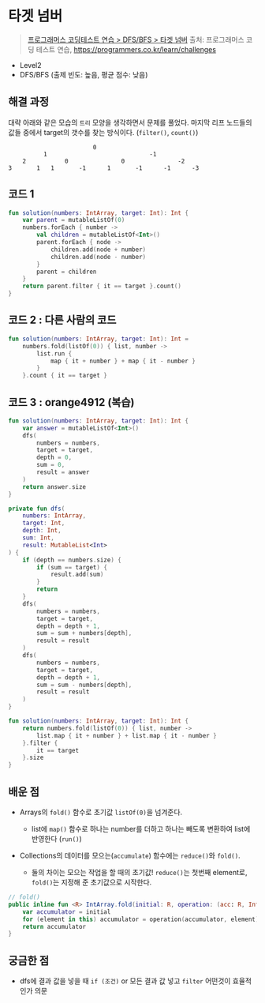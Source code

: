 # 타겟 넘버

> [프로그래머스 코딩테스트 연습 > DFS/BFS > 타겟 넘버](https://programmers.co.kr/learn/courses/30/lessons/43165)
> 출처: 프로그래머스 코딩 테스트 연습, https://programmers.co.kr/learn/challenges

- Level2
- DFS/BFS (출제 빈도: 높음, 평균 점수: 낮음)

## 해결 과정

대략 아래와 같은 모습의 `트리` 모양을 생각하면서 문제를 풀었다.
마지막 리프 노드들의 값들 중에서 target의 갯수를 찾는 방식이다. (`filter()`, `count()`)

```
                        0
          1                             -1
    2           0               0               -2
3       1   1       -1      1       -1      -1      -3
```

## 코드 1

```kotlin
fun solution(numbers: IntArray, target: Int): Int {
    var parent = mutableListOf(0)
    numbers.forEach { number ->
        val children = mutableListOf<Int>()
        parent.forEach { node ->
            children.add(node + number)
            children.add(node - number)
        }
        parent = children
    }
    return parent.filter { it == target }.count()
}
```

## 코드 2 : 다른 사람의 코드

```kotlin
fun solution(numbers: IntArray, target: Int): Int =
    numbers.fold(listOf(0)) { list, number ->
        list.run {
            map { it + number } + map { it - number }
        }
    }.count { it == target }
```

## 코드 3 : orange4912 (복습)

```kotlin (dfs)
fun solution(numbers: IntArray, target: Int): Int {
    var answer = mutableListOf<Int>()
    dfs(
        numbers = numbers,
        target = target,
        depth = 0,
        sum = 0,
        result = answer
    )
    return answer.size
}

private fun dfs(
    numbers: IntArray,
    target: Int,
    depth: Int,
    sum: Int,
    result: MutableList<Int>
) {
    if (depth == numbers.size) {
        if (sum == target) {
            result.add(sum)    
        }
        return
    }
    dfs(
        numbers = numbers,
        target = target,
        depth = depth + 1,
        sum = sum + numbers[depth],
        result = result
    )
    dfs(
        numbers = numbers,
        target = target,
        depth = depth + 1,
        sum = sum - numbers[depth],
        result = result
    )
}
```

```kotlin (iterator)
fun solution(numbers: IntArray, target: Int): Int {
    return numbers.fold(listOf(0)) { list, number ->
        list.map { it + number } + list.map { it - number }
    }.filter {
        it == target
    }.size
}

```

## 배운 점

- Arrays의 `fold()` 함수로 초기값 `listOf(0)`을 넘겨준다.

  - list에 `map()` 함수로 하나는 number를 더하고 하나는 빼도록 변환하여 list에 반영한다 (`run()`)

- Collections의 데이터를 모으는(`accumulate`) 함수에는 `reduce()`와 `fold()`.
  - 둘의 차이는 모으는 작업을 할 때의 초기값!
    `reduce()`는 첫번째 element로, `fold()`는 지정해 준 초기값으로 시작한다.

```kotlin
// fold()
public inline fun <R> IntArray.fold(initial: R, operation: (acc: R, Int) -> R): R {
    var accumulator = initial
    for (element in this) accumulator = operation(accumulator, element)
    return accumulator
}
```


## 궁금한 점
- dfs에 결과 값을 넣을 때 `if (조건)` or 모든 결과 값 넣고 `filter` 어떤것이 효율적인가 의문

